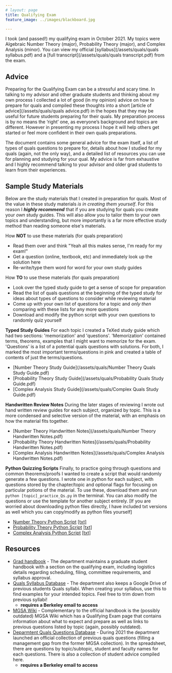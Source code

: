 ```yaml
---
# layout: page
title: Qualifying Exam
feature_image: ../images/blackboard.jpg 

---
```


I took (and passed!) my qualifying exam in October 2021. My topics were Algebraic Number Theory (major), Probability Theory (major), and Complex Analysis (minor). You can view my official [syllabus](/assets/quals/quals syllabus.pdf) and a [full transcript](/assets/quals/quals transcript.pdf) from the exam. 

## Advice

Preparing for the Qualifying Exam can be a stressful and scary time. In talking to my advisor and other graduate students and thinking about my own process I collected a lot of good (in my opinion) advice on how to prepare for quals and compiled these thoughts into a short [article of advice](/assets/quals/quals advice.pdf) in the hopes that they may be useful for future students preparing for their quals. My preparation process is by no means the ‘right’ one, as everyone’s background and topics are different. However in presenting my process I hope it will help others get started or feel more confident in their own quals preparations.

The document contains some general advice for the exam itself, a list of types of quals questions to prepare for, details about how I studied for my quals (again, not the only way), and a detailed list of resources you can use for planning and studying for your qual. My advice is far from exhaustive and I highly recommend talking to your advisor and older grad students to learn from their experiences. 


## Sample Study Materials 

Below are the study materials that I created in preparation for quals. Most of the value in these study materials *is in creating them yourself*. For this reason I  ***highly recommend*** that if you are studying for quals you create your *own* study guides. This will also allow you to tailor them to your own topics and understanding, but more importantly is a far more effective study method than reading someone else's materials. 

How **NOT** to use these materials (for quals preparation)
* Read them over and think "Yeah all this makes sense, I'm ready for my exam!"
* Get a question (online, textbook, etc) and immediately look up the solution here
* Re-write/type them word for word for your own study guides

How **TO** to use these materials (for quals preparation)
* Look over the typed study guide to get a sense of scope for preparation
* Read the list of quals questions at the beginning of the typed study for ideas about types of questions to consider while reviewing material
* Come up with your own list of questions for a topic and *only then* comparing with these lists for any more questions 
* Download and modify the python script with your own questions to randomly quiz yourself

**Typed Study Guides** For each topic I created a TeXed study guide which had two sections: 'memorization' and 'questions'. 'Memorization' contained terms, theorems, examples that I might want to memorize for the exam. 'Questions' is a list of a potential quals questions with solutions. For both, I marked the most important terms/questions in pink and created a table of contents of just the terms/questions. 

* [Number Theory Study Guide](/assets/quals/Number Theory Quals Study Guide.pdf)
* [Probability Theory Study Guide](/assets/quals/Probability Quals Study Guide.pdf)
* [Complex Analysis Study Guide](/assets/quals/Complex Quals Study Guide.pdf)

**Handwritten Review Notes** During the later stages of reviewing I wrote out hand written review guides for each subject, organized by topic. This is a more condensed and selective version of the material, with an emphasis on how the material fits together. 

* [Number Theory Handwritten Notes](/assets/quals/Number Theory Handwritten Notes.pdf)
* [Probability Theory Handwritten Notes](/assets/quals/Probability Handwritten Notes.pdf)
* [Complex Analysis Handwritten Notes](/assets/quals/Complex Analysis Handwritten Notes.pdf)

**Python Quizzing Scripts** Finally, to practice going through questions and common theorems/proofs I wanted to create a script that would randomly generate a few questions. I wrote one in python for each subject, with questions stored by the chapter/topic and optional flags for focusing on particular potions of the material. To use these, download them and run `python [topic]_practice_Qs.py` in the terminal. You can also modify the questions or use the template for another subject entirely. [If you are worried about downloading python files directly, I have included txt versions as well which you can copy/modify as python files yourself]

* [Number Theory Python Script](/assets/quals/NT_practice_Qs.py) [[txt]](/assets/quals/NT_practice_Qs.txt) 
* [Probability Theory Python Script](/assets/quals/prob_practice_Qs.py) [[txt]](/assets/quals/prob_practice_Qs.txt) 
* [Complex Analysis Python Script](/assets/quals/complex_practice_Qs.py) [[txt]](/assets/quals/complex_practice_Qs.txt) 



## Resources

* [Grad handbook](https://math.berkeley.edu/sites/default/files/pages/Graduate%20Student%20Handbook%20%28October%202020%20Update%29.pdf) - The department maintains a graduate student handbook with a section on the qualifying exam, including logistics details regarding scheduling, filing, committee requirements, and syllabus approval. 
* [Quals Syllabus Database](https://drive.google.com/drive/folders/12h9Q9x5ZnZtxcuCnbnA5jBPUJeBHZEww?usp=sharing) - The department also keeps a Google Drive of previous students Quals syllabi. When creating your syllabus, use this to find examples for your intended topics. Feel free to trim down from previous syllabi! 
    * **requires a Berkeley email to access**
* [MGSA Wiki](https://www.ocf.berkeley.edu/~mgsa/wiki/index.php/Qualifying_Exam) - Complementary to the official handbook is the (possibly outdated) MGSA Wiki which has a Qualifying Exam page that contains information about what to expect and prepare as well as links to previous questions listed by topic (again, possibly outdated).
* [Deparmtent Quals Questions Database](https://docs.google.com/spreadsheets/d/18Mkdpl3vXq9ohZrCN1tpaJSbWvjG-_DJ5veAD5AYeEw/edit?usp=sharing) - During 2021 the department launched an official collection of previous quals questions (filling a management gap from the former MGSA collection).  In the spreadsheet, there are questions by topic/subtopic, student and faculty names for each questions. There is also a collection of student advice compiled here.   
    * **requires a Berkeley email to access**